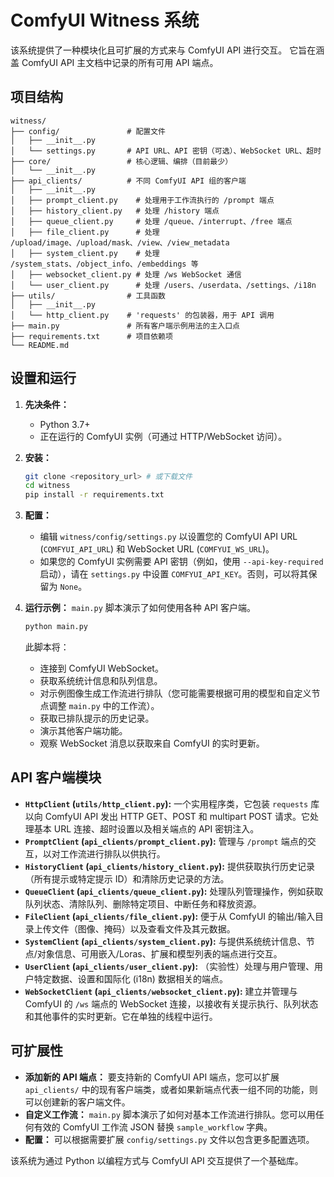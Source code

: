 # ComfyUI Witness 系统

该系统提供了一种模块化且可扩展的方式来与 ComfyUI API 进行交互。
它旨在涵盖 ComfyUI API 主文档中记录的所有可用 API 端点。

## 项目结构

```
witness/
├── config/               # 配置文件
│   ├── __init__.py
│   └── settings.py       # API URL、API 密钥（可选）、WebSocket URL、超时
├── core/                 # 核心逻辑、编排（目前最少）
│   └── __init__.py
├── api_clients/          # 不同 ComfyUI API 组的客户端
│   ├── __init__.py
│   ├── prompt_client.py    # 处理用于工作流执行的 /prompt 端点
│   ├── history_client.py   # 处理 /history 端点
│   ├── queue_client.py     # 处理 /queue、/interrupt、/free 端点
│   ├── file_client.py      # 处理 /upload/image、/upload/mask、/view、/view_metadata
│   ├── system_client.py    # 处理 /system_stats、/object_info、/embeddings 等
│   ├── websocket_client.py # 处理 /ws WebSocket 通信
│   └── user_client.py      # 处理 /users、/userdata、/settings、/i18n
├── utils/                # 工具函数
│   ├── __init__.py
│   └── http_client.py    # 'requests' 的包装器，用于 API 调用
├── main.py               # 所有客户端示例用法的主入口点
├── requirements.txt      # 项目依赖项
└── README.md
```

## 设置和运行

1.  **先决条件：**
    *   Python 3.7+
    *   正在运行的 ComfyUI 实例（可通过 HTTP/WebSocket 访问）。

2.  **安装：**
    ```bash
    git clone <repository_url> # 或下载文件
    cd witness
    pip install -r requirements.txt
    ```

3.  **配置：**
    *   编辑 `witness/config/settings.py` 以设置您的 ComfyUI API URL (`COMFYUI_API_URL`) 和 WebSocket URL (`COMFYUI_WS_URL`)。
    *   如果您的 ComfyUI 实例需要 API 密钥（例如，使用 `--api-key-required` 启动），请在 `settings.py` 中设置 `COMFYUI_API_KEY`。否则，可以将其保留为 `None`。

4.  **运行示例：**
    `main.py` 脚本演示了如何使用各种 API 客户端。
    ```bash
    python main.py
    ```
    此脚本将：
    *   连接到 ComfyUI WebSocket。
    *   获取系统统计信息和队列信息。
    *   对示例图像生成工作流进行排队（您可能需要根据可用的模型和自定义节点调整 `main.py` 中的工作流）。
    *   获取已排队提示的历史记录。
    *   演示其他客户端功能。
    *   观察 WebSocket 消息以获取来自 ComfyUI 的实时更新。

## API 客户端模块

*   **`HttpClient` (`utils/http_client.py`):** 一个实用程序类，它包装 `requests` 库以向 ComfyUI API 发出 HTTP GET、POST 和 multipart POST 请求。它处理基本 URL 连接、超时设置以及相关端点的 API 密钥注入。
*   **`PromptClient` (`api_clients/prompt_client.py`):** 管理与 `/prompt` 端点的交互，以对工作流进行排队以供执行。
*   **`HistoryClient` (`api_clients/history_client.py`):** 提供获取执行历史记录（所有提示或特定提示 ID）和清除历史记录的方法。
*   **`QueueClient` (`api_clients/queue_client.py`):** 处理队列管理操作，例如获取队列状态、清除队列、删除特定项目、中断任务和释放资源。
*   **`FileClient` (`api_clients/file_client.py`):** 便于从 ComfyUI 的输出/输入目录上传文件（图像、掩码）以及查看文件及其元数据。
*   **`SystemClient` (`api_clients/system_client.py`):** 与提供系统统计信息、节点/对象信息、可用嵌入/Loras、扩展和模型列表的端点进行交互。
*   **`UserClient` (`api_clients/user_client.py`):** （实验性）处理与用户管理、用户特定数据、设置和国际化 (i18n) 数据相关的端点。
*   **`WebSocketClient` (`api_clients/websocket_client.py`):** 建立并管理与 ComfyUI 的 `/ws` 端点的 WebSocket 连接，以接收有关提示执行、队列状态和其他事件的实时更新。它在单独的线程中运行。

## 可扩展性

*   **添加新的 API 端点：** 要支持新的 ComfyUI API 端点，您可以扩展 `api_clients/` 中的现有客户端类，或者如果新端点代表一组不同的功能，则可以创建新的客户端文件。
*   **自定义工作流：** `main.py` 脚本演示了如何对基本工作流进行排队。您可以用任何有效的 ComfyUI 工作流 JSON 替换 `sample_workflow` 字典。
*   **配置：** 可以根据需要扩展 `config/settings.py` 文件以包含更多配置选项。

该系统为通过 Python 以编程方式与 ComfyUI API 交互提供了一个基础库。